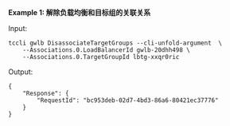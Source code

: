 **Example 1: 解除负载均衡和目标组的关联关系**



Input: 

```
tccli gwlb DisassociateTargetGroups --cli-unfold-argument  \
    --Associations.0.LoadBalancerId gwlb-20dhh498 \
    --Associations.0.TargetGroupId lbtg-xxqr0ric
```

Output: 
```
{
    "Response": {
        "RequestId": "bc953deb-02d7-4bd3-86a6-80421ec37776"
    }
}
```

